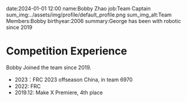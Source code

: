 date:2024-01-01 12:00
name:Bobby Zhao
job:Team Captain
sum_img:../assets/img/profile/default_profile.png
sum_img_alt:Team Members:Bobby
birthyear:2006
summary:George has been with robotic since 2019

# Competition Experience
Bobby Joined the team since 2019.

- 2023：FRC 2023 offseason China, in team 6970
- 2022: FRC
- 2019.12: Make X Premiere, 4th place
